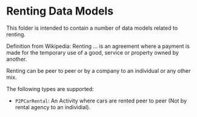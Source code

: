 # Renting Data Models

This folder is intended to contain a number of data models related to renting.

Definition from Wikipedia: Renting ... is an agreement where a payment is made
for the temporary use of a good, service or property owned by another.

Renting can be peer to peer or by a company to an individual or any other mix.

The following types are supported:

-   `P2PCarRental`: An Activity where cars are rented peer to peer (Not by
    rental agency to an individial).
